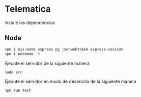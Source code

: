 # Telematica

Instale las dependencias

## Node

```bash
npm i ejs-mate express pg jsonwebtoken express-session
npm i nodemon -D
```

Ejecute el servidor de la siguiente manera

```bash
node src
```

Ejecute el servidor en modo de desarrollo de la siguiente manera

```bash
npm run test
```
